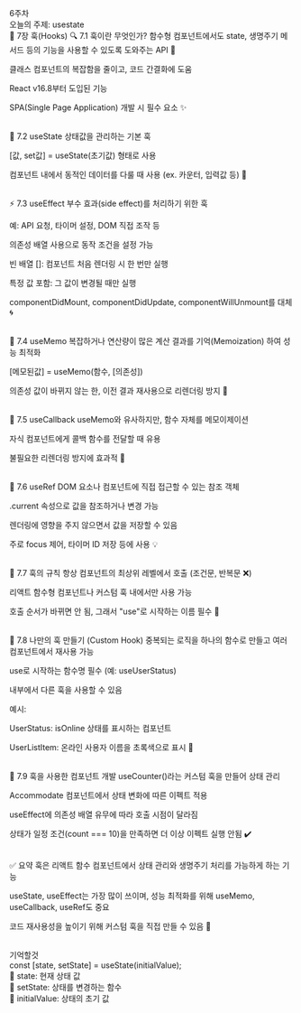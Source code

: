 6주차<br>
오늘의 주제: usestate<br>
🎣 7장 훅(Hooks)
🔍 7.1 훅이란 무엇인가?
함수형 컴포넌트에서도 state, 생명주기 메서드 등의 기능을 사용할 수 있도록 도와주는 API 🧩<br>

클래스 컴포넌트의 복잡함을 줄이고, 코드 간결화에 도움<br>

React v16.8부터 도입된 기능<br>

SPA(Single Page Application) 개발 시 필수 요소 ✨<br><br>

🧠 7.2 useState
상태값을 관리하는 기본 훅<br>

[값, set값] = useState(초기값) 형태로 사용<br>

컴포넌트 내에서 동적인 데이터를 다룰 때 사용 (ex. 카운터, 입력값 등) 🔢<br><br>

⚡ 7.3 useEffect
부수 효과(side effect)를 처리하기 위한 훅<br>

예: API 요청, 타이머 설정, DOM 직접 조작 등<br>

의존성 배열 사용으로 동작 조건을 설정 가능<br>

빈 배열 []: 컴포넌트 처음 렌더링 시 한 번만 실행<br>

특정 값 포함: 그 값이 변경될 때만 실행<br>

componentDidMount, componentDidUpdate, componentWillUnmount를 대체 🌀<br><br>

💾 7.4 useMemo
복잡하거나 연산량이 많은 계산 결과를 기억(Memoization) 하여 성능 최적화<br>

[메모된값] = useMemo(함수, [의존성])<br>

의존성 값이 바뀌지 않는 한, 이전 결과 재사용으로 리렌더링 방지 🚀<br><br>

🔁 7.5 useCallback
useMemo와 유사하지만, 함수 자체를 메모이제이션<br>

자식 컴포넌트에게 콜백 함수를 전달할 때 유용<br>

불필요한 리렌더링 방지에 효과적 🔄<br><br>

📍 7.6 useRef
DOM 요소나 컴포넌트에 직접 접근할 수 있는 참조 객체<br>

.current 속성으로 값을 참조하거나 변경 가능<br>

렌더링에 영향을 주지 않으면서 값을 저장할 수 있음<br>

주로 focus 제어, 타이머 ID 저장 등에 사용 💡<br><br>

📏 7.7 훅의 규칙
항상 컴포넌트의 최상위 레벨에서 호출 (조건문, 반복문 ❌)<br>

리액트 함수형 컴포넌트나 커스텀 훅 내에서만 사용 가능<br>

호출 순서가 바뀌면 안 됨, 그래서 "use"로 시작하는 이름 필수 📐<br><br>

🧪 7.8 나만의 훅 만들기 (Custom Hook)
중복되는 로직을 하나의 함수로 만들고 여러 컴포넌트에서 재사용 가능<br>

use로 시작하는 함수명 필수 (예: useUserStatus)<br>

내부에서 다른 훅을 사용할 수 있음<br>

예시:

UserStatus: isOnline 상태를 표시하는 컴포넌트<br>

UserListItem: 온라인 사용자 이름을 초록색으로 표시 🎨<br><br>

🧩 7.9 훅을 사용한 컴포넌트 개발
useCounter()라는 커스텀 훅을 만들어 상태 관리<br>

Accommodate 컴포넌트에서 상태 변화에 따른 이펙트 적용<br>

useEffect에 의존성 배열 유무에 따라 호출 시점이 달라짐<br>

상태가 일정 조건(count === 10)을 만족하면 더 이상 이펙트 실행 안됨 ✔️<br><br>

✅ 요약
훅은 리액트 함수 컴포넌트에서 상태 관리와 생명주기 처리를 가능하게 하는 기능<br>

useState, useEffect는 가장 많이 쓰이며, 성능 최적화를 위해 useMemo, useCallback, useRef도 중요<br>

코드 재사용성을 높이기 위해 커스텀 훅을 직접 만들 수 있음 🔨<br><br>

기억할것<br>
const [state, setState] = useState(initialValue);<br>
 state: 현재 상태 값<br>
 setState: 상태를 변경하는 함수<br>
 initialValue: 상태의 초기 값<br>
